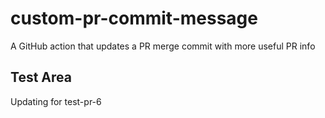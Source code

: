 # custom-pr-commit-message

A GitHub action that updates a PR merge commit with more useful PR info

## Test Area

Updating for test-pr-6

